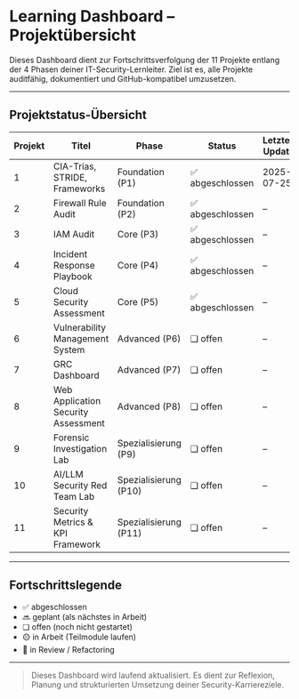 # Learning Dashboard – Projektübersicht

Dieses Dashboard dient zur Fortschrittsverfolgung der 11 Projekte entlang der 4 Phasen deiner IT-Security-Lernleiter. Ziel ist es, alle Projekte auditfähig, dokumentiert und GitHub-kompatibel umzusetzen.

---

## Projektstatus-Übersicht

| Projekt | Titel                                 | Phase     | Status        | Letztes Update | Geplante Review |
|---------|----------------------------------------|-----------|----------------|----------------|------------------|
| 1       | CIA-Trias, STRIDE, Frameworks         | Foundation (P1) | ✅ abgeschlossen | 2025-07-25     | 2025-08-25       |
| 2       | Firewall Rule Audit                   | Foundation (P2) | ✅ abgeschlossen        | –              | –                |
| 3       | IAM Audit                             | Core (P3)       | ✅ abgeschlossen          | –              | –                |
| 4       | Incident Response Playbook            | Core (P4)       | ✅ abgeschlossen        | –              | –                |
| 5       | Cloud Security Assessment             | Core (P5)       | ✅ abgeschlossen        | –              | –                |
| 6       | Vulnerability Management System       | Advanced (P6)   | ❏ offen         | –              | –                |
| 7       | GRC Dashboard                         | Advanced (P7)   | ❏ offen         | –              | –                |
| 8       | Web Application Security Assessment   | Advanced (P8)   | ❏ offen         | –              | –                |
| 9       | Forensic Investigation Lab            | Spezialisierung (P9) | ❏ offen     | –              | –                |
| 10      | AI/LLM Security Red Team Lab          | Spezialisierung (P10)| ❏ offen     | –              | –                |
| 11      | Security Metrics & KPI Framework      | Spezialisierung (P11)| ❏ offen     | –              | –                |

---

## Fortschrittslegende

- ✅ abgeschlossen  
- 🔜 geplant (als nächstes in Arbeit)  
- ❏ offen (noch nicht gestartet)  
- 🟡 in Arbeit (Teilmodule laufen)  
- 🔁 in Review / Refactoring  

---

> Dieses Dashboard wird laufend aktualisiert. Es dient zur Reflexion, Planung und strukturierten Umsetzung deiner Security-Karriereziele.
